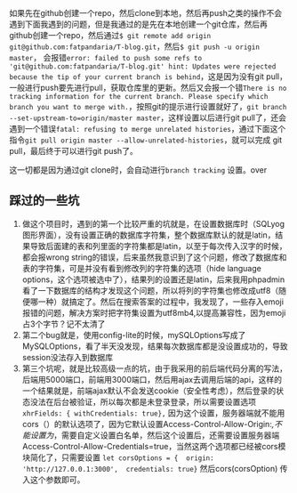 如果先在github创建一个repo，然后clone到本地，然后再push之类的操作不会遇到下面我遇到的问题，但是我通过的是先在本地创建一个git仓库，然后再github创建一个repo，然后通过`$ git remote add origin git@github.com:fatpandaria/T-blog.git`，然后`$ git push -u origin master`，
会报错`error: failed to push some refs to 'git@github.com:fatpandaria/T-blog.git'
hint: Updates were rejected because the tip of your current branch is behind`，这是因为没有git pull，一般进行push要先进行pull，获取仓库里的更新。然后又会报一个错`There is no tracking information for the current branch.
Please specify which branch you want to merge with.`，按照git的提示进行设置就好了，`git branch --set-upstream-to=origin/master master`，这样设置以后进行git pull了，还会遇到一个错误`fatal: refusing to merge unrelated histories`，通过下面这个指令`git pull origin master --allow-unrelated-histories`，就可以完成 git pull，最后终于可以进行git push了。


这一切都是因为通过git clone时，会自动进行`branch tracking` 设置。over


## 踩过的一些坑

1. 做这个项目时，遇到的第一个比较严重的坑就是，在设置数据库时（SQLyog 图形界面），没有设置正确的数据库字符集，整个数据库默认的就是latin，结果导致后面建的表和列里面的字符集都是latin，以至于每次传入汉字的时候，都会报wrong string的错误，后来虽然我意识到了这个问题，修改了数据库和表的字符集，可是并没有看到修改列的字符集的选项（hide language options，这个选项被选中了），结果列的设置还是latin，后来我用phpadmin看了一下数据库的结构才发现这个问题，所以将列的字符集也修改成utf8（随便哪一种）就搞定了。然后在搜索答案的过程中，我发现了，一些存入emoji报错的问题，解决方案时把字符集设置为utf8mb4,以提高兼容性，因为emoji占3个字节？记不太清了
2. 第二个bug就是，使用config-lite的时候，mySQLOptions写成了MySQLOptions，看了半天没发现，结果每次数据库都是没设置成功的，导致session没法存入到数据库
3. 第三个坑呢，就是比较高级一点的坑，由于我采用的前后端代码分离的写法，后端用5000端口，前端用3000端口，然后用ajax去调用后端的api，这样的一个结果就是，前端ajax默认不会发送cookie（安全性考虑），然后登录的状态没法在后台被验证，所以每次都是未登录登录，所以需要设置选项`xhrFields: { withCredentials: true},` 因为这个设置，服务器端就不能用cors（）的默认选项了，因为它默认设置Access-Control-Allow-Origin:*,不能设置为*，需要自定义设置白名单，然后这个设置后，还需要设置服务器端Access-Control-Allow-Credentials=true，当然这两个选项都已经被cors模块简化了，只需要设置 `let corsOptions = {  origin: 'http://127.0.0.1:3000',  credentials: true}` 然后cors(corsOption) 传入这个参数即可。





